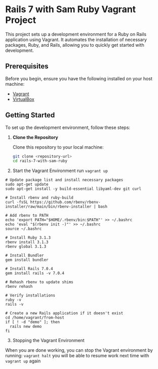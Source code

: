 
# Rails 7 with Sam Ruby Vagrant Project

This project sets up a development environment for a Ruby on Rails application using Vagrant. It automates the installation of necessary packages, Ruby, and Rails, allowing you to quickly get started with development.

## Prerequisites

Before you begin, ensure you have the following installed on your host machine:

- [Vagrant](https://www.vagrantup.com/downloads)
- [VirtualBox](https://www.virtualbox.org/wiki/Downloads)

## Getting Started

To set up the development environment, follow these steps:

1. **Clone the Repository**

   Clone this repository to your local machine:

   ```bash
   git clone <repository-url>
   cd rails-7-with-sam-ruby
   ```

2. Start the Vagrant Environment
run `vagrant up`

```
# Update package list and install necessary packages
sudo apt-get update
sudo apt-get install -y build-essential libyaml-dev git curl

# Install rbenv and ruby-build
curl -fsSL https://github.com/rbenv/rbenv-installer/raw/main/bin/rbenv-installer | bash

# Add rbenv to PATH
echo 'export PATH="$HOME/.rbenv/bin:$PATH"' >> ~/.bashrc
echo 'eval "$(rbenv init -)"' >> ~/.bashrc
source ~/.bashrc

# Install Ruby 3.1.3
rbenv install 3.1.3
rbenv global 3.1.3

# Install Bundler
gem install bundler

# Install Rails 7.0.4
gem install rails -v 7.0.4

# Rehash rbenv to update shims
rbenv rehash

# Verify installations
ruby -v
rails -v

# Create a new Rails application if it doesn't exist
cd /home/vagrant/from-host
if [ ! -d "demo" ]; then
  rails new demo
fi

```

3. Stopping the Vagrant Environment

When you are done working, you can stop the Vagrant environment by running: `vagrant halt` you will be able to resume work next time with `vagrant up` again

